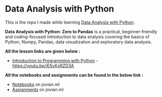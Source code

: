 # Data Analysis with Python

This is the repo I made while learning [Data Analysis with Python](https://www.zerotopandas.com/).

**Data Analysis with Python: Zero to Pandas** is a practical, beginner-friendly and coding-focused introduction to data analysis covering the basics of Python, Numpy, Pandas, data visualization and exploratory data analysis.

**All the lesson links are given below :**
* [Introduction to Programming with Python](https://jovian.ml/learn/data-analysis-with-python-zero-to-pandas/lesson/lesson-1-introduction-to-programming-with-Python) - https://youtu.be/jESyKxRZD3A

**All the notebooks and assignments can be found in the below link :**
* [Notebooks](https://jovian.ml/ashutoshkrris/collections/data-analysis-with-python) on jovian.ml
* [Assignments](https://jovian.ml/ashutoshkrris/collections/assignment) on jovian.ml
